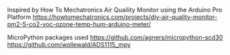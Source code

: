 

Inspired by How To Mechatronics Air Quaility Monitor using the Arduino Pro Platform
https://howtomechatronics.com/projects/diy-air-quality-monitor-pm2-5-co2-voc-ozone-temp-hum-arduino-meter/

MicroPython packages used
https://github.com/agners/micropython-scd30
https://github.com/wollewald/ADS1115_mpy